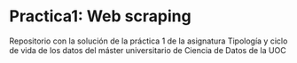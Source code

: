 # Practica1: Web scraping
Repositorio con la solución de la práctica 1 de la asignatura Tipología y ciclo de vida de los datos del máster universitario de Ciencia de Datos de la UOC

